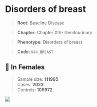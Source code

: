 # Disorders of breast

> **Root:** Baseline Disease  

> **Chapter:** Chapter XIV- Genitourinary  

> **Phenotype:** Disorders of breast  

> **Code:** `N14_BREAST`

## 👩 In Females  
> Sample size: **111995**  
> Cases: **2023**  
> Controls: **109972**
<img src="/Disease/Figures/ALL/Baseline/N14_BREAST.png"/>
<CsvTable src="/public/Disease/Data/ALL/Baseline/LG_N14_BREAST.csv" label="🔍 View full results" />
